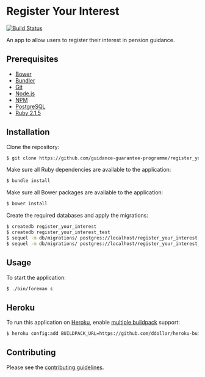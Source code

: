 # Register Your Interest

[![Build Status](https://travis-ci.org/guidance-guarantee-programme/register_your_interest.svg)](https://travis-ci.org/guidance-guarantee-programme/register_your_interest)

An app to allow users to register their interest in pension guidance.

## Prerequisites

* [Bower]
* [Bundler]
* [Git]
* [Node.js][Node]
* [NPM]
* [PostgreSQL]
* [Ruby 2.1.5][Ruby]


## Installation

Clone the repository:

```sh
$ git clone https://github.com/guidance-guarantee-programme/register_your_interest.git
```

Make sure all Ruby dependencies are available to the application:

```sh
$ bundle install
```

Make sure all Bower packages are available to the application:

```sh
$ bower install
```

Create the required databases and apply the migrations:

```sh
$ createdb register_your_interest
$ createdb register_your_interest_test
$ sequel -m db/migrations/ postgres://localhost/register_your_interest
$ sequel -m db/migrations/ postgres://localhost/register_your_interest_test
```

## Usage

To start the application:

```sh
$ ./bin/foreman s
```

## Heroku

To run this application on [Heroku], enable [multiple buildpack][heroku-buildpack-multi] support:

```sh
$ heroku config:add BUILDPACK_URL=https://github.com/ddollar/heroku-buildpack-multi.git
```

## Contributing

Please see the [contributing guidelines](/CONTRIBUTING.md).

[bower]: http://bower.io
[bundler]: http://bundler.io
[git]: http://git-scm.com
[heroku]: https://www.heroku.com
[heroku-buildpack-multi]: https://github.com/ddollar/heroku-buildpack-multi
[node]: http://nodejs.org
[npm]: https://www.npmjs.org
[postgresql]: http://www.postgresql.org
[ruby]: http://www.ruby-lang.org/en
